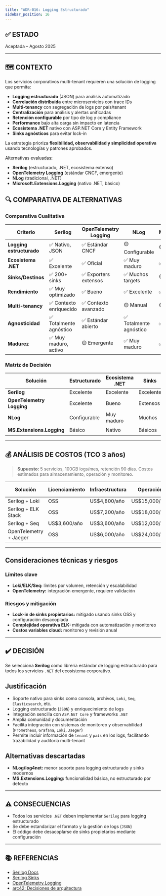```yaml
---
title: "ADR-016: Logging Estructurado"
sidebar_position: 16
---
```


## ✅ ESTADO

Aceptada – Agosto 2025

---

## 🗺️ CONTEXTO

Los servicios corporativos multi-tenant requieren una solución de logging que permita:

- **Logging estructurado** (JSON) para análisis automatizado
- **Correlación distribuida** entre microservicios con trace IDs
- **Multi-tenancy** con segregación de logs por país/tenant
- **Centralización** para análisis y alertas unificadas
- **Retención configurable** por tipo de log y compliance
- **Performance** bajo alta carga sin impacto en latencia
- **Ecosistema .NET** nativo con ASP.NET Core y Entity Framework
- **Sinks agnósticos** para evitar lock-in

La estrategia prioriza **flexibilidad, observabilidad y simplicidad operativa** usando tecnologías y patrones aprobados.

Alternativas evaluadas:

- **Serilog** (estructurado, .NET, ecosistema extenso)
- **OpenTelemetry Logging** (estándar CNCF, emergente)
- **NLog** (tradicional, .NET)
- **Microsoft.Extensions.Logging** (nativo .NET, básico)

## 🔍 COMPARATIVA DE ALTERNATIVAS

### Comparativa Cualitativa

| Criterio                | Serilog                  | OpenTelemetry Logging | NLog                  | MS.Extensions.Logging |
|------------------------|--------------------------|----------------------|-----------------------|----------------------|
| **Logging estructurado**| ✅ Nativo, JSON          | ✅ Estándar CNCF      | 🟡 Configurable       | 🟡 Básico            |
| **Ecosistema .NET**    | ✅ Excelente             | ✅ Oficial            | ✅ Muy maduro         | ✅ Nativo            |
| **Sinks/Destinos**     | ✅ 200+ sinks            | ✅ Exporters extensos | ✅ Muchos targets      | 🟡 Providers básicos |
| **Rendimiento**        | ✅ Muy optimizado        | ✅ Bueno              | ✅ Excelente          | ✅ Bueno             |
| **Multi-tenancy**      | ✅ Contexto enriquecido  | ✅ Contexto avanzado  | 🟡 Manual             | 🟡 Scopes básicos    |
| **Agnosticidad**       | ✅ Totalmente agnóstico  | ✅ Estándar abierto   | ✅ Totalmente agnóstico| ✅ Agnóstico         |
| **Madurez**            | ✅ Muy maduro, activo    | 🟡 Emergente          | ✅ Muy maduro         | ✅ Oficial           |

### Matriz de Decisión

| Solución                  | Estructurado | Ecosistema .NET | Sinks      | Rendimiento | Recomendación         |
|--------------------------|--------------|-----------------|------------|-------------|-----------------------|
| **Serilog**              | Excelente    | Excelente       | Excelente  | Excelente   | ✅ **Seleccionada**    |
| **OpenTelemetry Logging**| Excelente    | Bueno           | Extensos   | Bueno       | 🟡 Alternativa         |
| **NLog**                 | Configurable | Muy maduro      | Muchos     | Excelente   | 🟡 Considerada         |
| **MS.Extensions.Logging**| Básico       | Nativo          | Básicos    | Bueno       | 🟡 Considerada         |

---

## 💰 ANÁLISIS DE COSTOS (TCO 3 años)

> **Supuesto:** 5 servicios, 100GB logs/mes, retención 90 días. Costos estimados para almacenamiento, operación y monitoreo.

| Solución                | Licenciamiento | Infraestructura | Operación      | TCO 3 años   |
|-------------------------|---------------|----------------|---------------|--------------|
| Serilog + Loki          | OSS           | US$4,800/año   | US$15,000/año | US$59,400    |
| Serilog + ELK Stack     | OSS           | US$7,200/año   | US$18,000/año | US$75,600    |
| Serilog + Seq           | US$3,600/año  | US$3,600/año   | US$12,000/año | US$57,600    |
| OpenTelemetry + Jaeger  | OSS           | US$6,000/año   | US$24,000/año | US$90,000    |

---

## Consideraciones técnicas y riesgos

### Límites clave

- **Loki/ELK/Seq:** límites por volumen, retención y escalabilidad
- **OpenTelemetry:** integración emergente, requiere validación

### Riesgos y mitigación

- **Lock-in de sinks propietarios:** mitigado usando sinks OSS y configuración desacoplada
- **Complejidad operativa ELK:** mitigada con automatización y monitoreo
- **Costos variables cloud:** monitoreo y revisión anual

---

## ✔️ DECISIÓN

Se selecciona **Serilog** como librería estándar de logging estructurado para todos los servicios `.NET` del ecosistema corporativo.

## Justificación

- Soporte nativo para sinks como consola, archivos, `Loki`, `Seq`, `Elasticsearch`, etc.
- Logging estructurado (`JSON`) y enriquecimiento de logs
- Integración sencilla con `ASP.NET Core` y frameworks `.NET`
- Amplia comunidad y documentación
- Facilita integración con sistemas de monitoreo y observabilidad (`Prometheus`, `Grafana`, `Loki`, `Jaeger`)
- Permite incluir información de `tenant` y `país` en los logs, facilitando trazabilidad y auditoría multi-tenant

## Alternativas descartadas

- **NLog/log4net:** menor soporte para logging estructurado y sinks modernos
- **MS.Extensions.Logging:** funcionalidad básica, no estructurado por defecto

---

## ⚠️ CONSECUENCIAS

- Todos los servicios `.NET` deben implementar `Serilog` para logging estructurado
- Se debe estandarizar el formato y la gestión de logs (`JSON`)
- El código debe desacoplarse de sinks propietarios mediante configuración

---

## 📚 REFERENCIAS

- [Serilog Docs](https://serilog.net/)
- [Serilog Sinks](https://github.com/serilog/serilog/wiki/Provided-Sinks)
- [OpenTelemetry Logging](https://opentelemetry.io/docs/instrumentation/net/logging/)
- [arc42: Decisiones de arquitectura](https://arc42.org/decision/)
